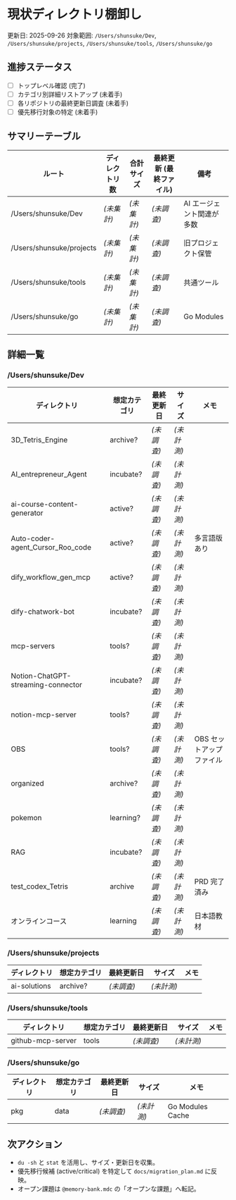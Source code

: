 # 現状ディレクトリ棚卸し

更新日: 2025-09-26
対象範囲: `/Users/shunsuke/Dev`, `/Users/shunsuke/projects`, `/Users/shunsuke/tools`, `/Users/shunsuke/go`

## 進捗ステータス
- [ ] トップレベル確認 (完了)
- [ ] カテゴリ別詳細リストアップ (未着手)
- [ ] 各リポジトリの最終更新日調査 (未着手)
- [ ] 優先移行対象の特定 (未着手)

## サマリーテーブル
| ルート | ディレクトリ数 | 合計サイズ | 最終更新 (最終ファイル) | 備考 |
| --- | --- | --- | --- | --- |
| /Users/shunsuke/Dev | *(未集計)* | *(未集計)* | *(未調査)* | AI エージェント関連が多数 |
| /Users/shunsuke/projects | *(未集計)* | *(未集計)* | *(未調査)* | 旧プロジェクト保管 |
| /Users/shunsuke/tools | *(未集計)* | *(未集計)* | *(未調査)* | 共通ツール |
| /Users/shunsuke/go | *(未集計)* | *(未集計)* | *(未調査)* | Go Modules |

## 詳細一覧

### /Users/shunsuke/Dev
| ディレクトリ | 想定カテゴリ | 最終更新日 | サイズ | メモ |
| --- | --- | --- | --- | --- |
| 3D_Tetris_Engine | archive? | *(未調査)* | *(未計測)* | |
| AI_entrepreneur_Agent | incubate? | *(未調査)* | *(未計測)* | |
| ai-course-content-generator | active? | *(未調査)* | *(未計測)* | |
| Auto-coder-agent_Cursor_Roo_code | active? | *(未調査)* | *(未計測)* | 多言語版あり |
| dify_workflow_gen_mcp | active? | *(未調査)* | *(未計測)* | |
| dify-chatwork-bot | incubate? | *(未調査)* | *(未計測)* | |
| mcp-servers | tools? | *(未調査)* | *(未計測)* | |
| Notion-ChatGPT-streaming-connector | incubate? | *(未調査)* | *(未計測)* | |
| notion-mcp-server | tools? | *(未調査)* | *(未計測)* | |
| OBS | tools? | *(未調査)* | *(未計測)* | OBS セットアップファイル |
| organized | archive? | *(未調査)* | *(未計測)* | |
| pokemon | learning? | *(未調査)* | *(未計測)* | |
| RAG | incubate? | *(未調査)* | *(未計測)* | |
| test_codex_Tetris | archive | *(未調査)* | *(未計測)* | PRD 完了済み |
| オンラインコース | learning | *(未調査)* | *(未計測)* | 日本語教材 |

### /Users/shunsuke/projects
| ディレクトリ | 想定カテゴリ | 最終更新日 | サイズ | メモ |
| --- | --- | --- | --- | --- |
| ai-solutions | archive? | *(未調査)* | *(未計測)* | |

### /Users/shunsuke/tools
| ディレクトリ | 想定カテゴリ | 最終更新日 | サイズ | メモ |
| --- | --- | --- | --- | --- |
| github-mcp-server | tools | *(未調査)* | *(未計測)* | |

### /Users/shunsuke/go
| ディレクトリ | 想定カテゴリ | 最終更新日 | サイズ | メモ |
| --- | --- | --- | --- | --- |
| pkg | data | *(未調査)* | *(未計測)* | Go Modules Cache |

## 次アクション
- `du -sh` と `stat` を活用し、サイズ・更新日を収集。
- 優先移行候補 (active/critical) を特定して `docs/migration_plan.md` に反映。
- オープン課題は `@memory-bank.mdc` の「オープンな課題」へ転記。

